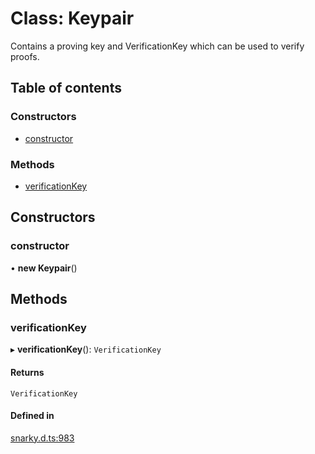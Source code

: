 # Class: Keypair

Contains a proving key and  VerificationKey  which can be used to verify proofs.

## Table of contents

### Constructors

- [constructor](Keypair.md#constructor)

### Methods

- [verificationKey](Keypair.md#verificationkey)

## Constructors

### constructor

• **new Keypair**()

## Methods

### verificationKey

▸ **verificationKey**(): `VerificationKey`

#### Returns

`VerificationKey`

#### Defined in

[snarky.d.ts:983](https://github.com/o1-labs/snarkyjs/blob/531db43/src/snarky.d.ts#L983)
